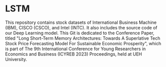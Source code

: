# LSTM
This repository contains stock datasets of International Business Machine (IBM), CISCO (CSCO), and Intel (INTC). It also includes the source code of our Deep Learning model. This Git is dedicated to the Conference Paper, titled "Long Short-Term Memory Architectures: Towards A Superlative Tech Stock Price Forecasting Model For Sustainable Economic Prosperity", which is part of The 9th International Conference for Young Researchers in Economics and Business (ICYREB 2023) Proceedings, held at UEH University. 

